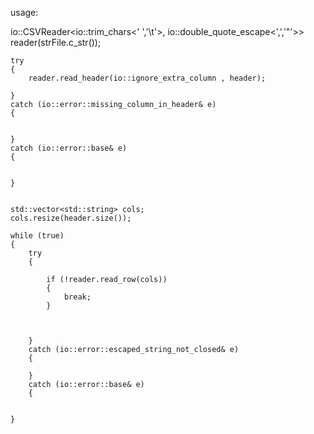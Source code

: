 
usage:

io::CSVReader<io::trim_chars<' ','\t'>, io::double_quote_escape<',','"'>>  reader(strFile.c_str());
	
	try
	{
		reader.read_header(io::ignore_extra_column , header);
		 
	}	 
	catch (io::error::missing_column_in_header& e)
	{
 		 

	}
	catch (io::error::base& e)
	{
		 

	}
	 

	std::vector<std::string> cols;
	cols.resize(header.size());

	while (true)
	{
		try
		{	 
		
			if (!reader.read_row(cols))
			{
				break;
			}
		
			 

		}
		catch (io::error::escaped_string_not_closed& e)  
        {

		}		 
		catch (io::error::base& e)
		{ 
			 

	}
	